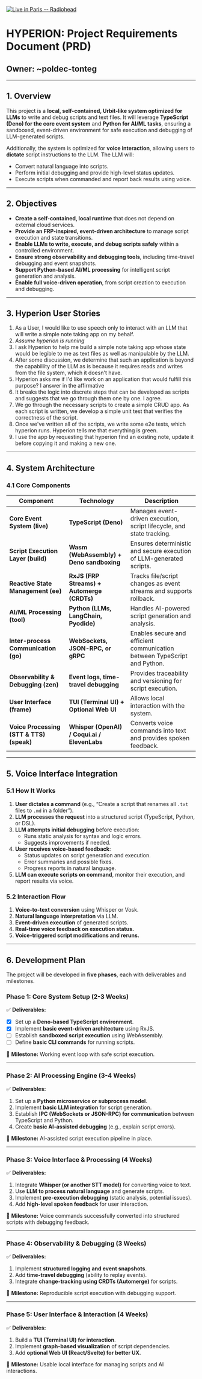 [![Live in Paris -- Radiohead](https://img.youtube.com/vi/3Y5hrM_qQAI_0/0.jpg)](https://www.youtube.com/watch?v=3Y5hrM_qQAI)


# HYPERION: **Project Requirements Document (PRD)**

## **Owner:** ~poldec-tonteg  

---

## **1. Overview**
This project is a **local, self-contained, Urbit-like system optimized for LLMs** to write and debug scripts and text files. It will leverage **TypeScript (Deno) for the core event system** and **Python for AI/ML tasks**, ensuring a sandboxed, event-driven environment for safe execution and debugging of LLM-generated scripts.

Additionally, the system is optimized for **voice interaction**, allowing users to **dictate** script instructions to the LLM. The LLM will:
- Convert natural language into scripts.
- Perform initial debugging and provide high-level status updates.
- Execute scripts when commanded and report back results using voice.

---

## **2. Objectives**
- **Create a self-contained, local runtime** that does not depend on external cloud services.
- **Provide an FRP-inspired, event-driven architecture** to manage script execution and state transitions.
- **Enable LLMs to write, execute, and debug scripts safely** within a controlled environment.
- **Ensure strong observability and debugging tools**, including time-travel debugging and event snapshots.
- **Support Python-based AI/ML processing** for intelligent script generation and analysis.
- **Enable full voice-driven operation**, from script creation to execution and debugging.

---

## **3. Hyperion User Stories**

1. As a User, I would like to use speech only to interact with an LLM that will write a simple note taking app on my behalf.
  1. *Assume hyperion is running*
  2. I ask Hyperion to help me build a simple note taking app whose state would be legible to me as text files as well as manipulable by the LLM.
  3. After some discussion, we determine that such an application is beyond the capabiliity of the LLM as is because it requires reads and writes from the file system, which it doesn't have.
  4. Hyperion asks me if I'd like work on an application that would fulfill this purpose? I answer in the affirmative
  5. It breaks the logic into discrete steps that can be developed as scripts and suggests that we go through them one by one. I agree.
  6. We go through the necessary scripts to create a simple CRUD app. As each script is written, we develop a simple unit test that verifies the correctness of the script.
  7. Once we've written all of the scripts, we write some e2e tests, which hyperion runs. Hyperion tells me that everything is green.
  8. I use the app by requesting that hyperion find an existing note, update it before copying it and making a new one.

---

## **4. System Architecture**
### **4.1 Core Components**

| Component                             | Technology                                   | Description                                                               |
| ------------------------------------- | -------------------------------------------- | ------------------------------------------------------------------------- |
| **Core Event System (live)**                 | **TypeScript (Deno)**                        | Manages event-driven execution, script lifecycle, and state tracking.     |
| **Script Execution Layer (build)**            | **Wasm (WebAssembly) + Deno sandboxing**     | Ensures deterministic and secure execution of LLM-generated scripts.      |
| **Reactive State Management (ee)**         | **RxJS (FRP Streams) + Automerge (CRDTs)**   | Tracks file/script changes as event streams and supports rollback.        |
| **AI/ML Processing (tool)**                  | **Python (LLMs, LangChain, Pyodide)**        | Handles AI-powered script generation and analysis.                        |
| **Inter-process Communication (go)** | **WebSockets, JSON-RPC, or gRPC**            | Enables secure and efficient communication between TypeScript and Python. |
| **Observability & Debugging (zen)**         | **Event logs, time-travel debugging**        | Provides traceability and versioning for script execution.                |
| **User Interface (frame)**                    | **TUI (Terminal UI) + Optional Web UI**      | Allows local interaction with the system.                                 |
| **Voice Processing (STT & TTS) (speak)**      | **Whisper (OpenAI) / Coqui.ai / ElevenLabs** | Converts voice commands into text and provides spoken feedback.           |

---

## **5. Voice Interface Integration**

### **5.1 How It Works**
1. **User dictates a command** (e.g., “Create a script that renames all `.txt` files to `.md` in a folder”).
2. **LLM processes the request** into a structured script (TypeScript, Python, or DSL).
3. **LLM attempts initial debugging** before execution:
   - Runs static analysis for syntax and logic errors.
   - Suggests improvements if needed.
4. **User receives voice-based feedback**:
   - Status updates on script generation and execution.
   - Error summaries and possible fixes.
   - Progress reports in natural language.
5. **LLM can execute scripts on command**, monitor their execution, and report results via voice.

### **5.2 Interaction Flow**
1. **Voice-to-text conversion** using Whisper or Vosk.
2. **Natural language interpretation** via LLM.
3. **Event-driven execution** of generated scripts.
4. **Real-time voice feedback on execution status.**
5. **Voice-triggered script modifications and reruns.**

---

## **6. Development Plan**
The project will be developed in **five phases**, each with deliverables and milestones.

### **Phase 1: Core System Setup (2-3 Weeks)**
✅ **Deliverables:**
- [x] Set up a **Deno-based TypeScript environment**.
- [x] Implement **basic event-driven architecture** using RxJS.
- [ ] Establish **sandboxed script execution** using WebAssembly.
- [ ] Define **basic CLI commands** for running scripts.

🔹 **Milestone:** Working event loop with safe script execution.

---

### **Phase 2: AI Processing Engine (3-4 Weeks)**
✅ **Deliverables:**
1. Set up a **Python microservice or subprocess model**.
2. Implement **basic LLM integration** for script generation.
3. Establish **IPC (WebSockets or JSON-RPC) for communication** between TypeScript and Python.
4. Create **basic AI-assisted debugging** (e.g., explain script errors).

🔹 **Milestone:** AI-assisted script execution pipeline in place.

---

### **Phase 3: Voice Interface & Processing (4 Weeks)**
✅ **Deliverables:**
1. Integrate **Whisper (or another STT model)** for converting voice to text.
2. Use **LLM to process natural language** and generate scripts.
3. Implement **pre-execution debugging** (static analysis, potential issues).
4. Add **high-level spoken feedback** for user interaction.

🔹 **Milestone:** Voice commands successfully converted into structured scripts with debugging feedback.

---

### **Phase 4: Observability & Debugging (3 Weeks)**
✅ **Deliverables:**
1. Implement **structured logging and event snapshots**.
2. Add **time-travel debugging** (ability to replay events).
3. Integrate **change-tracking using CRDTs (Automerge)** for scripts.

🔹 **Milestone:** Reproducible script execution with debugging support.

---

### **Phase 5: User Interface & Interaction (4 Weeks)**
✅ **Deliverables:**
1. Build a **TUI (Terminal UI) for interaction**.
2. Implement **graph-based visualization** of script dependencies.
3. Add **optional Web UI (React/Svelte) for better UX**.

🔹 **Milestone:** Usable local interface for managing scripts and AI interactions.

